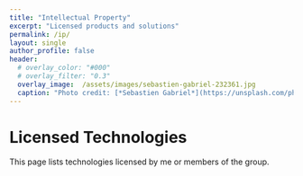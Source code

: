 ```yaml
---
title: "Intellectual Property"
excerpt: "Licensed products and solutions"
permalink: /ip/
layout: single
author_profile: false
header:
  # overlay_color: "#000"
  # overlay_filter: "0.3"
  overlay_image:  /assets/images/sebastien-gabriel-232361.jpg
  caption: "Photo credit: [*Sebastien Gabriel*](https://unsplash.com/photos/5rAcUaCtMzk)"
---
```



# Licensed Technologies
This page lists technologies licensed by me or members of the group.
